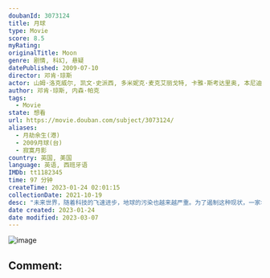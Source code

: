 ```yaml
---
doubanId: 3073124
title: 月球
type: Movie
score: 8.5
myRating: 
originalTitle: Moon
genre: 剧情, 科幻, 悬疑
datePublished: 2009-07-10
director: 邓肯·琼斯
actor: 山姆·洛克威尔, 凯文·史派西, 多米妮克·麦克艾丽戈特, 卡雅·斯考达里奥, 本尼迪克特·黄, 马特·贝里, 马尔科姆·斯图尔特, 罗宾·查克, 玛丽·泰勒·摩尔
author: 邓肯·琼斯, 内森·帕克
tags:
  - Movie
state: 想看
url: https://movie.douban.com/subject/3073124/
aliases:
  - 月劫余生(港)
  - 2009月球(台)
  - 寂寞月影
country: 英国, 美国
language: 英语, 西班牙语
IMDb: tt1182345
time: 97 分钟
createTime: 2023-01-24 02:01:15
collectionDate: 2021-10-19
desc: "未来世界，随着科技的飞速进步，地球的污染也越来越严重。为了遏制这种现状，一家名为月能工业有限公司的企业应运而生。该公司致力于月球能源的开发，通过采集氦-3来满足地球对能源的需求。月能公司在月球设有基地..."
date created: 2023-01-24
date modified: 2023-03-07
---
```


![image](p449399746.jpg)

Comment:
---
